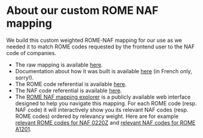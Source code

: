 # About our custom ROME NAF mapping

We build this custom weighted ROME-NAF mapping for our use as we needed it to match ROME codes requested by the frontend user to the NAF code of companies.

- The raw mapping is available [here](https://raw.githubusercontent.com/StartupsPoleEmploi/labonneboite/master/labonneboite/common/data/rome_naf_mapping.csv).
- Documentation about how it was built is available [here](https://github.com/StartupsPoleEmploi/labonneboite/tree/master/ROME_NAF) (in French only, sorry!).
- The ROME code referential is available [here](https://github.com/StartupsPoleEmploi/labonneboite/blob/master/labonneboite/common/data/rome_labels.csv).
- The NAF code referential is available [here](https://github.com/StartupsPoleEmploi/labonneboite/blob/master/labonneboite/common/data/naf_labels.csv).
- The [ROME NAF mapping explorer](https://labonneboite.pole-emploi.fr/data/romes-for-naf) is a publicly available web interface designed to help you navigate this mapping. For each ROME code (resp. NAF code) it will interactively show you its relevant NAF codes (resp. ROME codes) ordered by relevancy weight. Here are for example [relevant ROME codes for NAF 0220Z](https://labonneboite.pole-emploi.fr/data/romes-for-naf?naf=0220Z) and [relevant NAF codes for ROME A1201](https://labonneboite.pole-emploi.fr/data/nafs-for-rome?rome=A1201).